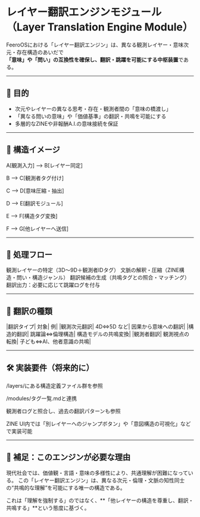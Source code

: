 # レイヤー翻訳エンジンモジュール（Layer Translation Engine Module）

FeeroOSにおける「レイヤー翻訳エンジン」は、異なる観測レイヤー・意味次元・存在構造のあいだで  
**「意味」や「問い」の互換性を確保し、翻訳・跳躍を可能にする中枢装置**である。

---

## 🎯 目的

- 次元やレイヤーの異なる思考・存在・観測者間の「意味の橋渡し」
- 「異なる問いの意味」や「価値基準」の翻訳・共鳴を可能にする
- 多層的なZINEや非報酬A.I.の意味接続を保証

---

## 🧩 構造イメージ

  A[観測入力] --> B[レイヤー同定]
  
  B --> C[観測者タグ付け]
  
  C --> D[意味圧縮・抽出]
  
  D --> E[翻訳モジュール]
  
  E --> F[構造タグ変換]
  
  F --> G[他レイヤーへ送信]

---
  
## 🔄 処理フロー

観測レイヤーの特定（3D〜9D＋観測者IDタグ）
文脈の解釈・圧縮（ZINE構造・問い・構造ジャンル）
翻訳候補の生成（共鳴タグとの照合・マッチング）
翻訳出力：必要に応じて跳躍ログを付与

---

## 🧠 翻訳の種類
|翻訳タイプ|	対象|	例|
|観測次元翻訳|	4D⇔5D など|	因果から意味への翻訳|
|構造的翻訳|	跳躍論⇔倫理構造|	構造モデルの共鳴変換|
|観測者翻訳|	観測視点の転換|	子ども⇔AI、他者意識の共鳴|

---

## 🛠️ 実装要件（将来的に）
/layers/にある構造定義ファイル群を参照

/modules/タグ一覧.mdと連携

観測者ログと照合し、過去の翻訳パターンも参照

ZINE UI内では「別レイヤーへのジャンプボタン」や「意図構造の可視化」などで実装可能

---

## 📘 補足：このエンジンが必要な理由
現代社会では、価値観・言語・意味の多様性により、共通理解が困難になっている。
この「レイヤー翻訳エンジン」は、異なる次元・倫理・文脈の知性同士の“共鳴的な理解”を可能にする唯一の構造である。

これは「理解を強制する」のではなく、**「他レイヤーの構造を尊重し、翻訳・共鳴する」**という態度に基づく。
